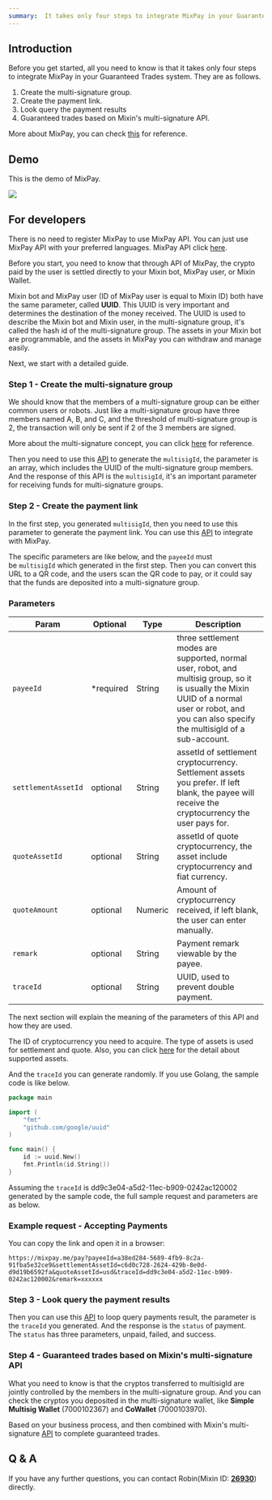 ```yaml
---
summary:  It takes only four steps to integrate MixPay in your Guaranteed Trades system.
---
```


## Introduction

Before you get started, all you need to know is that it takes only four steps to integrate MixPay in your Guaranteed Trades system. They are as follows.

1.  Create the multi-signature group.
2.  Create the payment link.
3.  Look query the payment results
4.  Guaranteed trades based on Mixin's multi-signature API.

More about MixPay, you can check [this](https://developers.mixpay.me/guides/introduction) for reference.

## Demo

This is the demo of MixPay.

![](https://developers.mixpay.me/images/pvfjlpq.gif)

## For developers

There is no need to register MixPay to use MixPay API. You can just use MixPay API with your preferred languages. MixPay API click [here](https://developers.mixpay.me/api/overview).

Before you start, you need to know that through API of MixPay, the crypto paid by the user is settled directly to your Mixin bot, MixPay user, or Mixin Wallet.

Mixin bot and MixPay user (ID of MixPay user is equal to Mixin ID) both have the same parameter, called **UUID**. This UUID is very important and determines the destination of the money received. The UUID is used to describe the Mixin bot and Mixin user, in the multi-signature group, it's called the hash id of the multi-signature group. The assets in your Mixin bot are programmable, and the assets in MixPay you can withdraw and manage easily.

Next, we start with a detailed guide.

### Step 1 - Create the multi-signature group

We should know that the members of a multi-signature group can be either common users or robots. Just like a multi-signature group have three members named A, B, and C, and the threshold of multi-signature group is 2, the transaction will only be sent if 2 of the 3 members are signed.

More about the multi-signature concept, you can click [here](https://developers.mixin.one/docs/mainnet/concepts/multisig) for reference.

Then you need to use this [API](https://developers.mixpay.me/api/multisig/get-multisig-id) to generate the `multisigId`, the parameter is an array, which includes the UUID of the multi-signature group members. And the response of this API is the `multisigId`, it's an important parameter for receiving funds for multi-signature groups.

### Step 2 - Create the payment link

In the first step, you generated `multisigId`, then you need to use this parameter to generate the payment link. You can use this [API](https://developers.mixpay.me/api/payments/pay) to integrate with MixPay.

The specific parameters are like below, and the `payeeId` must be `multisigId` which generated in the first step. Then you can convert this URL to a QR code, and the users scan the QR code to pay, or it could say that the funds are deposited into a multi-signature group.

### Parameters

|  Param | Optional | Type | Description |
| --- | --- | --- | --- |
| `payeeId` | <span class="required">*required</span> | String | three settlement modes are supported, normal user, robot, and multisig group, so it is usually the Mixin UUID of a normal user or robot, and you can also specify the multisigId of a sub-account. |
| `settlementAssetId` | optional | String | assetId of settlement cryptocurrency. Settlement assets you prefer. If left blank, the payee will receive the cryptocurrency the user pays for. |
| `quoteAssetId` | optional | String | assetId of quote cryptocurrency, the asset include cryptocurrency and fiat currency. |
| `quoteAmount` | optional | Numeric | Amount of cryptocurrency received, if left blank, the user can enter manually. |
| `remark` | optional | String | Payment remark viewable by the payee. |
| `traceId` | optional | String | UUID, used to prevent double payment. |

The next section will explain the meaning of the parameters of this API and how they are used.

The ID of cryptocurrency you need to acquire. The type of assets is used for settlement and quote. Also, you can click [here](https://developers.mixpay.me/guides/assets) for the detail about supported assets.

And the `traceId` you can generate randomly. If you use Golang, the sample code is like below.

```go
package main

import (
    "fmt"
    "github.com/google/uuid"
)

func main() {
    id := uuid.New()
    fmt.Println(id.String())
}
```

Assuming the `traceId` is dd9c3e04-a5d2-11ec-b909-0242ac120002 generated by the sample code, the full sample request and parameters are as below.

### Example request - Accepting Payments

You can copy the link and open it in a browser:

```
https://mixpay.me/pay?payeeId=a38ed284-5689-4fb9-8c2a-91fba5e32ce9&settlementAssetId=c6d0c728-2624-429b-8e0d-d9d19b6592fa&quoteAssetId=usd&traceId=dd9c3e04-a5d2-11ec-b909-0242ac120002&remark=xxxxxx
```

### Step 3 - Look query the payment results

Then you can use this [API](https://developers.mixpay.me/api/payments/payments-results) to loop query payments result, the parameter is the `traceId` you generated. And the response is the `status` of payment. The `status` has three parameters, unpaid, failed, and success.

### Step 4 - Guaranteed trades based on Mixin's multi-signature API

What you need to know is that the cryptos transferred to multisigId are jointly controlled by the members in the multi-signature group. And you can check the cryptos you deposited in the multi-signature wallet, like **Simple Multisig Wallet** (7000102367) and **CoWallet** (7000103970).

Based on your business process, and then combined with Mixin's multi-signature [API](https://developers.mixin.one/docs/api/multisigs/request) to complete guaranteed trades.

## Q & A

If you have any further questions, you can contact Robin(Mixin ID: **[26930](https://mixin.one/codes/89f7e832-ff53-4fff-ad47-10c68ec96ae2)**) directly.
